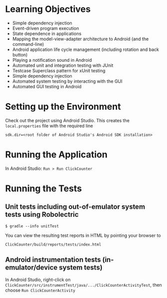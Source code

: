 # Learning Objectives

* Simple dependency injection
* Event-driven program execution
* State dependence in applications
* Mapping the model-view-adapter architecture to Android (and the command-line)
* Android application life cycle management (including rotation and back button)
* Playing a notification sound in Android
* Automated unit and integration testing with JUnit
* Testcase Superclass pattern for xUnit testing
* Simple dependency injection
* Automated system testing by interacting with the GUI
* Automated GUI testing in Android

# Setting up the Environment

Check out the project using Android Studio. This creates the `local.properties` file
with the required line

    sdk.dir=<root folder of Android Studio's Android SDK installation>

# Running the Application

In Android Studio: `Run > Run ClickCounter`

# Running the Tests

## Unit tests including out-of-emulator system tests using Robolectric

    $ gradle --info unitTest

You can view the resulting test reports in HTML by pointing your browser to

    ClickCounter/build/reports/tests/index.html

## Android instrumentation tests (in-emulator/device system tests)

In Android Studio, right-click on `ClickCounter/src/instrumentTest/java/.../ClickCounterActivityTest`,
then choose `Run ClickCounterActivity`
